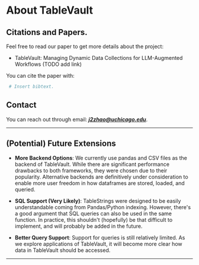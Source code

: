 # About TableVault

## Citations and Papers.

Feel free to read our paper to get more details about the project:

- TableVault: Managing Dynamic Data Collections for LLM-Augmented Workflows (TODO add link)

You can cite the paper with:

``` bibtex
 # Insert bibtext.

```

## Contact 

You can reach out through email: ***j2zhao@uchicago.edu***.

---

## (Potential) Future Extensions

- **More Backend Options**: We currently use pandas and CSV files as the backend of TableVault. While there are significant performance drawbacks to both frameworks, they were chosen due to their popularity. Alternative backends are definitively under consideration to enable more user freedom in how dataframes are stored, loaded, and queried.

- **SQL Support (Very Likely)**: TableStrings were designed to be easily understandable coming from Pandas/Python indexing. However, there's a good argument that SQL queries can also be used in the same function. In practice, this shouldn't (hopefully) be that difficult to implement, and will probably be added in the future.

- **Better Query Support**: Support for queries is still relatively limited. As we explore applications of TableVault, it will become more clear how data in TableVault should be accessed.

---